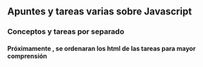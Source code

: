 ## Apuntes y tareas varias sobre Javascript

### Conceptos y tareas por separado

#### Próximamente , se ordenaran los html de las tareas para mayor comprensión

